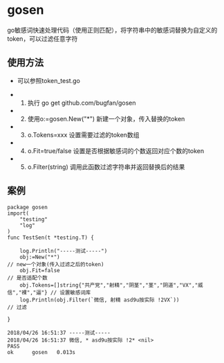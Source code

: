 # gosen
  go敏感词快速处理代码（使用正则匹配），将字符串中的敏感词替换为自定义的token，可以过滤任意字符
## 使用方法
  - 可以参照token_test.go

  - 1. 执行 go get github.com/bugfan/gosen
  - 2. 使用o:=gosen.New("*") 新建一个对象，传入替换的token
  - 3. o.Tokens=xxx 设置需要过滤的token数组 
  - 4. o.Fit=true/false 设置是否根据敏感词的个数返回对应个数的token
  - 5. o.Filter(string) 调用此函数过滤字符串并返回替换后的结果
  
## 案例
```
package gosen
import(
	"testing"	
	"log"
)
func TestSen(t *testing.T) {
	
	log.Println("-----测试-----")
	obj:=New("*")																// new一个对象(传入过滤之后的token)
	obj.Fit=false																// 是否适配个数
	obj.Tokens=[]string{"共产党","射精","阴茎","茎","阴道","VX","威信","裸","逼"}	// 设置敏感词库 
	log.Println(obj.Filter(`微信, 射精 asd9u按实际 !2VX`))					  // 过滤
	
}
```

```
2018/04/26 16:51:37 -----测试-----
2018/04/26 16:51:37 微信, * asd9u按实际 !2* <nil>
PASS
ok      gosen   0.013s
```
